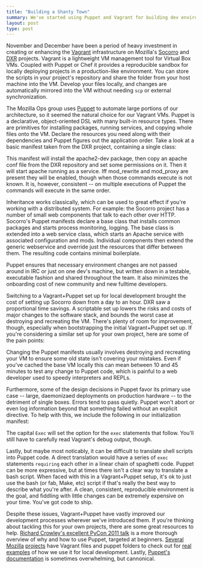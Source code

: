 ```yaml
---
title: "Building a Shanty Town"
summary: We've started using Puppet and Vagrant for building dev environments. Here are the pitfalls I've encountered, workaround for these pain points, and links to resources if you're thinking about doing the same.
layout: post
type: post
---
```


November and December have been a period of heavy investment in creating or enhancing the [Vagrant](http://vagrantup.com/) infrastructure on Mozilla's [Socorro](https://github.com/mozilla/socorro) and [DXR](https://github.com/mozilla/dxr/) projects. Vagrant is a lightweight VM management tool for Virtual Box VMs. Coupled with Puppet or Chef it provides a reproducible sandbox for locally deploying projects in a production-like environment. You can store the scripts in your project's repository and share the folder from your host machine into the VM. Develop your files locally, and changes are automatically mirrored into the VM without needing `scp` or external synchronization.

The Mozilla Ops group uses [Puppet](http://puppetlabs.com/) to automate large portions of our architecture, so it seemed the natural choice for our Vagrant VMs. Puppet is a declarative, object-oriented DSL with many built-in resource types. There are primitives for installing packages, running services, and copying whole files onto the VM. Declare the resources you need along with their dependencies and Puppet figures out the application order. Take a look at a basic manifest taken from the DXR project, containing a single class:

<script src="https://gist.github.com/4378100.js"></script>

This manifest will install the apache2-dev package, then copy an apache conf file from the DXR repository and set some permissions on it. Then it will start apache running as a service. Iff mod_rewrite and mod_proxy are present they will be enabled, though when those commands execute is not known. It is, however, consistent -- on multiple executions of Puppet the commands will execute in the same order.

Inheritance works classically, which can be used to great effect if you're working with a distributed system. For example: the Socorro project has a number of small web components that talk to each other over HTTP. Socorro's Puppet manifests declare a base class that installs common packages and starts process monitoring, logging. The base class is extended into a web service class, which starts an Apache service with associated configuration and mods. Individual components then extend the generic webservice and override just the resources that differ between them. The resulting code contains minimal boilerplate.

Puppet ensures that necessary environment changes are not passed around in IRC or just on one dev's machine, but written down in a testable, executable fashion and shared throughout the team. It also minimizes the onboarding cost of new community and new fulltime developers.

Switching to a Vagrant+Puppet set up for local development brought the cost of setting up Socorro down from a day to an hour. DXR saw a proportional time savings. A scriptable set up lowers the risks and costs of major changes to the software stack, and bounds the worst case at destroying and recreating the VM. There's plenty of room for improvement, though, especially when bootstrapping the initial Vagrant+Puppet set up. If you're considering a similar set up for your own project, here are some of the pain points:

Changing the Puppet manifests usually involves destroying and recreating your VM to ensure some old state isn't covering your mistakes. Even if you've cached the base VM locally this can mean between 10 and 45 minutes to test any change to Puppet code, which is painful to a web developer used to speedy interpreters and REPLs.

Furthermore, some of the design decisions in Puppet favor its primary use case -- large, daemonizaed deployments on production hardware -- to the detriment of single boxes. Errors tend to pass quietly. Puppet won't abort or even log information beyond that something failed without an explicit directive. To help with this, we include the following in our initialization manifest:

<script src="https://gist.github.com/4378109.js"></script>

The capital `Exec` will set the option for the `exec` statements that follow. You'll still have to carefully read Vagrant's debug output, though.

Lastly, but maybe most noticably, it can be difficult to translate shell scripts into Puppet code. A direct translation would have a series of `exec` statements `requiring` each other in a linear chain of spaghetti code. Puppet can be more expressive, but at times there isn't a clear way to translate a bash script. When faced with this in a Vagrant+Puppet setup, it's ok to just use the bash (or fab, Make, etc) script if that's really the best way to describe what you're after. A clean, consistent, reproducible environment is the goal, and fiddling with little changes can be extremely expensive on your time. You've got code to ship.

Despite these issues, Vagrant+Puppet have vastly improved our development processes wherever we've introduced them. If you're thinking about tackling this for your own projects, there are some great resources to help. [Richard Crowley's excellent PyCon 2011 talk](http://rcrowley.org/talks/pycon-2011/#1) is a more thorough overview of why and how to use Puppet, targeted at beginners. [Several](https://github.com/mozilla/playdoh) [Mozilla](https://github.com/mozilla/dxr/tree/testing) [projects](https://github.com/mozilla/socorro) have Vagrant files and puppet folders to check out for [real examples](https://github.com/mozilla/popcorn_maker/) of how we use it for local development. Lastly, [Puppet's documentation](http://docs.puppetlabs.com/references/latest/) is sometimes overwhelming, but cannonical.
